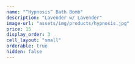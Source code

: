 ```yaml
---
name: "“Hypnosis” Bath Bomb"
description: "Lavender w/ Lavender"
image-url: "assets/img/products/hypnosis.jpg"
price: 15
display_order: 3
cell_layout: "small"
orderable: true
hidden: false
---
```

